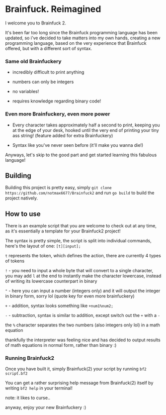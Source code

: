 # Brainfuck. Reimagined

I welcome you to Brainfuck 2.

It's been far too long since the Brainfuck programming language has been updated, so i've decided to take matters into my own hands, creating a new programming language, based on the very experience that Brainfuck offered, but with a different sort of syntax.

### Same old Brainfuckery

- incredibly difficult to print anything

- numbers can only be integers

- no variables!

- requires knowledge regarding binary code!

### Even more Brainfuckery, even more power

- Every character takes approximately half a second to print, keeping you at the edge of your desk, hooked until the very end of printing your tiny ass string! (feature added for extra Brainfuckery)

- Syntax like you've never seen before (it'll make you wanna die!)

Anyways, let's skip to the good part and get started learning this fabulous language!

## Building

Building this project is pretty easy, simply `git clone https://github.com/notmax6677/Brainfuck2` and run `go build` to build the project natively.

## How to use

There is an example script that you are welcome to check out at any time, as it's essentially a template for your Brainfuck2 project!

The syntax is pretty simple, the script is split into individual commands, here's the layout of one:
`[t][input];`

`t` represents the token, which defines the action, there are currently 4 types of tokens

`!` - you need to input a whole byte that will convert to a single character, you may add `l` at the end to instantly make the character lowercase, instead of writing its lowercase counterpart in binary

`"` - here you can input a number (integers only) and it will output the integer in binary form, sorry lol (quote key for even more brainfuckery)

`+` - addition, syntax looks something like `+num1%num2;`

`-` - subtraction, syntax is similar to addition, except switch out the `+` with a `-`

the `%` character separates the two numbers (also integers only lol) in a math equation

thankfully the interpreter was feeling nice and has decided to output results of math equations in normal form, rather than binary :)

### Running Brainfuck2

Once you have built it, simply Brainfuck(2) your script by running `bf2 script.bf2`

You can get a rather surprising help message from Brainfuck(2) itself by writing `bf2 help` in your terminal!

note: it likes to curse..

anyway, enjoy your new Brainfuckery :)

